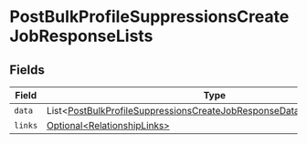 # PostBulkProfileSuppressionsCreateJobResponseLists


## Fields

| Field                                                                                                                                                                    | Type                                                                                                                                                                     | Required                                                                                                                                                                 | Description                                                                                                                                                              |
| ------------------------------------------------------------------------------------------------------------------------------------------------------------------------ | ------------------------------------------------------------------------------------------------------------------------------------------------------------------------ | ------------------------------------------------------------------------------------------------------------------------------------------------------------------------ | ------------------------------------------------------------------------------------------------------------------------------------------------------------------------ |
| `data`                                                                                                                                                                   | List\<[PostBulkProfileSuppressionsCreateJobResponseDataRelationshipsData](../../models/components/PostBulkProfileSuppressionsCreateJobResponseDataRelationshipsData.md)> | :heavy_minus_sign:                                                                                                                                                       | N/A                                                                                                                                                                      |
| `links`                                                                                                                                                                  | [Optional\<RelationshipLinks>](../../models/components/RelationshipLinks.md)                                                                                             | :heavy_minus_sign:                                                                                                                                                       | N/A                                                                                                                                                                      |
